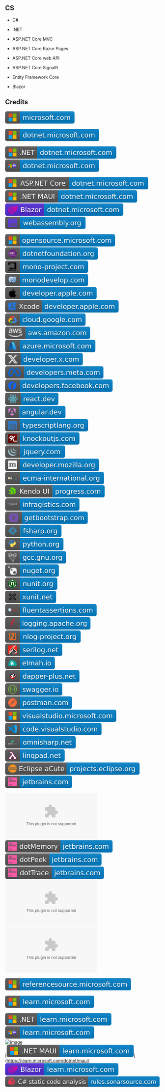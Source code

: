 CS
--

- C#

- .NET

- ASP.NET Core MVC

- ASP.NET Core Razor Pages

- ASP.NET Core web API

- ASP.NET Core SignalR

- Entity Framework Core

- Blazor

Credits
-------
[![image](
Credits/microsoft.com.svg)](https://microsoft.com/)

[![image](
Credits/dotnet.microsoft.com.svg)](https://dotnet.microsoft.com/)
 
[![image](
Credits/CS.NET-dotnet.microsoft.com.svg)](https://dotnet.microsoft.com/)  
[![image](
Credits/CS-dotnet.microsoft.com.svg)](https://dotnet.microsoft.com/languages/csharp/)  

[![image](
Credits/ASP.NET-Core-dotnet.microsoft.com.svg)](https://dotnet.microsoft.com/apps/aspnet/)  
[![image](
Credits/CS.NET-MAUI-dotnet.microsoft.com.svg)](https://dotnet.microsoft.com/apps/maui)  
[![image](
Credits/Blazor-dotnet.microsoft.com.svg?raw=true)](https://dotnet.microsoft.com/apps/aspnet/web-apps/blazor/)  
[![image](
Credits/webassembly.org.svg?raw=true)](https://webassembly.org/)  

[![image](
Credits/opensource.microsoft.com.svg)](https://opensource.microsoft.com/)   
[![image](
Credits/dotnetfoundation.org.svg?raw=true)](https://dotnetfoundation.org/)  
[![image](
Credits/mono-project.com.svg?raw=true)](https://mono-project.com/)  
[![image](
Credits/monodevelop.com.svg?raw=true)](https://monodevelop.com/)  
[![image](
Credits/developer.apple.com.svg?raw=true)](https://developer.apple.com/)  
[![image](
Credits/Xcode-developer.apple.com.svg?raw=true)](https://developer.apple.com/xcode/)  
[![image](
Credits/cloud.google.com.svg?raw=true)](https://cloud.google.com)  
[![image](
Credits/aws.amazon.com.svg?raw=true)](https://aws.amazon.com/)  
[![image](
Credits/azure.microsoft.com.svg?raw=true)](https://azure.microsoft.com/)  
[![image](
Credits/developer.x.com.svg?raw=true)](https://developer.x.com/)  
[![image](
Credits/developers.meta.com.svg?raw=true)](https://developers.meta.com/)  
[![image](
Credits/developers.facebook.com.svg?raw=true)](https://developers.facebook.com/)  
[![image](
Credits/react.dev.svg?raw=true)](https://react.dev/)  
[![image](
Credits/angular.dev.svg?raw=true)](https://angular.dev/)  
[![image](
Credits/typescriptlang.org.svg?raw=true)](https://typescriptlang.org/)  
[![image](
Credits/knockoutjs.com.svg?raw=true)](https://knockoutjs.com/)  
[![image](
Credits/jquery.com.svg?raw=true)](https://jquery.com/)  
[![image](
Credits/developer.mozilla.org.svg?raw=true)](https://developer.mozilla.org/)  
[![image](
Credits/ecma-international.org.svg?raw=true)](https://ecma-international.org/)  
[![image](
Credits/Kendo-UI-progress.com.svg?raw=true)](https://progress.com/)  
[![image](
Credits/Ignite-UI-infragistics.com.svg?raw=true)](https://infragistics.com/)  
[![image](
Credits/getbootstrap.com.svg?raw=true)](https://getbootstrap.com/)  
[![image](
Credits/fsharp.org.svg?raw=true)](https://fsharp.org/)  
[![image](
Credits/python.org.svg?raw=true)](https://python.org/)  
[![image](
Credits/gcc.gnu.org.svg?raw=true)](https://gcc.gnu.org/)  
[![image](
Credits/nuget.org.svg?raw=true)](https://nuget.org/)  
[![image](
Credits/nunit.org.svg?raw=true)](https://nunit.org/)  
[![image](
Credits/xunit.net.svg?raw=true)](https://xunit.net/)  
[![image](
Credits/fluentassertions.com.svg?raw=true)](https://fluentassertions.com/)  
[![image](
Credits/logging.apache.org.svg?raw=true)](https://logging.apache.org/)  
[![image](
Credits/nlog-project.org.svg?raw=true)](https://nlog-project.org/)  
[![image](
Credits/serilog.net.svg?raw=true)](https://serilog.net/)  
[![image](
Credits/elmah.io.svg)](https://elmah.io/)  
[![image](
Credits/dapper-plus.net.svg?raw=true)](https://dapper-plus.net/)  
[![image](
Credits/swagger.io.svg?raw=true)](https://swagger.io/)  
[![image](
Credits/postman.com.svg?raw=true)](https://postman.com/)  
[![image](
Credits/visualstudio.microsoft.com.svg?raw=true)](https://visualstudio.microsoft.com/)  
[![image](
Credits/code.visualstudio.com.svg?raw=true)](https://code.visualstudio.com/)  
[![image](
Credits/omnisharp.net.svg?raw=true)](https://omnisharp.net/)  
[![image](
Credits/linqpad.net.svg?raw=true)](https://linqpad.net/)  
[![image](
Credits/Eclipse-aCute-projects.eclipse.org.svg?raw=true)](https://projects.eclipse.org/)  
[![image](
Credits/jetbrains.com.svg?raw=true)](https://jetbrains.com/)  

[![image](
Credits/dotCover-jetbrains.com?raw=true)](https://jetbrains.com/dotcover/)  
[![image](
Credits/dotMemory-jetbrains.com.svg?raw=true)](https://jetbrains.com/dotmemory/)  
[![image](
Credits/dotPeek-jetbrains.com.svg?raw=true)](https://jetbrains.com/decompiler/)  
[![image](
Credits/dotTrace-jetbrains.com.svg?raw=true)](https://jetbrains.com/profiler/)  
[![image](
Credits/ReSharper-jetbrains.com?raw=true)](https://jetbrains.com/resharper/)  
[![image](
Credits/Rider-jetbrains.com?raw=true)](https://jetbrains.com/rider/)  

[![image](
Credits/referencesource.microsoft.com.svg)](https://referencesource.microsoft.com/)

[![image](
Credits/learn.microsoft.com.svg)](https://learn.microsoft.com/)
  
[![image](
Credits/CS.NET-learn.microsoft.com.svg)](https://learn.microsoft.com/dotnet/)  
[![image](
Credits/CS-learn.microsoft.com.svg)](https://learn.microsoft.com/dotnet/csharp/)  
[![image](
Credits/ASP.NET-learn.microsoft.com.svg)](https://learn.microsoft.com/aspnet/)  
[![image](
Credits/CS.NET-MAUI-learn.microsoft.com.svg)](https://learn.microsoft.com/dotnet/maui/  
[![image](
Credits/Blazor-learn.microsoft.com.svg)](https://learn.microsoft.com/aspnet/core/blazor/)  
[![image](
Credits/CS-static-code-analysis-rules.sonarsource.com.svg?raw=true)](https://rules.sonarsource.com/csharp/)